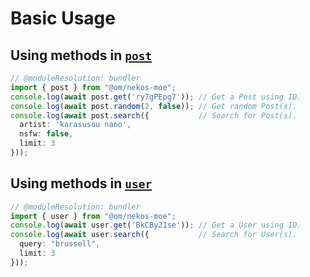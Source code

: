 # Basic Usage

## Using methods in [`post`](/reference/post)
```ts twoslash
// @moduleResolution: bundler
import { post } from "@om/nekos-moe";
console.log(await post.get('ry7gPEpg7')); // Get a Post using ID.
console.log(await post.random(2, false)); // Get random Post(s).
console.log(await post.search({           // Search for Post(s).
  artist: 'karasusou nano',
  nsfw: false,
  limit: 3
}));
```

## Using methods in [`user`](/reference/user)
```ts twoslash
// @moduleResolution: bundler
import { user } from "@om/nekos-moe";
console.log(await user.get('BkCBy21se')); // Get a User using ID.
console.log(await user.search({           // Search for User(s).
  query: "brussell",
  limit: 3
}));
```

